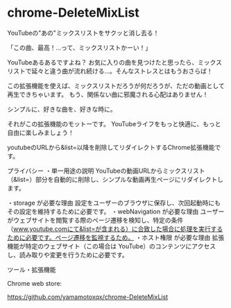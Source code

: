# chrome-DeleteMixList

YouTubeの"あの"ミックスリストをサクッと消し去る！

「この曲、最高！…って、ミックスリストかーい！」

YouTubeあるあるですよね？
お気に入りの曲を見つけたと思ったら、ミックスリストで延々と違う曲が流れ続ける...。そんなストレスとはもうおさらば！

この拡張機能を使えば、ミックスリストだろうが何だろうが、ただの動画として再生できちゃいます。
もう、関係ない曲に邪魔される心配はありません！

シンプルに、好きな曲を、好きな時に。

それがこの拡張機能のモットーです。
YouTubeライフをもっと快適に、もっと自由に楽しみましょう！

youtubeのURLから&list=以降を削除してリダイレクトするChrome拡張機能です。

プライバシー
・単一用途の説明
  YouTubeの動画URLからミックスリスト（&list=）部分を自動的に削除し、シンプルな動画再生ページにリダイレクトします。

・storage が必要な理由
  設定をユーザーのブラウザに保存し、次回起動時にもその設定を維持するために必要です。
・webNavigation が必要な理由
  ユーザーがウェブサイトを閲覧する際のページ遷移を検知し、特定の条件（www.youtube.comにて&list=が含まれる）に合致した場合に処理を実行するために必要です。ページ遷移を監視するため。
・ホスト権限 が必要な理由
  拡張機能が特定のウェブサイト（この場合は YouTube）のコンテンツにアクセスし、読み取りや変更を行うために必要です。

ツール・拡張機能

Chrome web store:

https://github.com/yamamotoxqx/chrome-DeleteMixList
